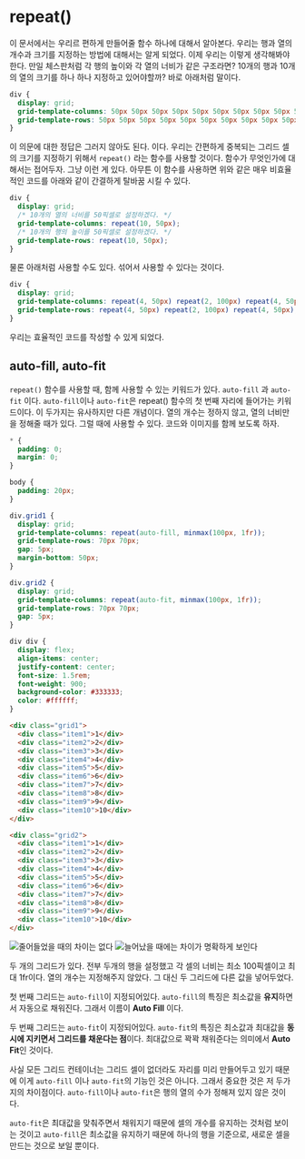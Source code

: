 # repeat()
이 문서에서는 우리르 편하게 만들어줄 함수 하나에 대해서 알아본다. 우리는 행과 열의 개수과 크기를 지정하는 방법에 대해서는 알게 되었다. 이제 우리는 이렇게 생각해봐야한다. 만일 체스판처럼 각 행의 높이와 각 열의 너비가 같은 구조라면? 10개의 행과 10개의 열의 크기를 하나 하나 지정하고 있어야할까? 바로 아래처럼 말이다.

```css
div {
  display: grid;
  grid-template-columns: 50px 50px 50px 50px 50px 50px 50px 50px 50px 50px;
  grid-template-rows: 50px 50px 50px 50px 50px 50px 50px 50px 50px 50px;
}
```

이 의문에 대한 정답은 그러지 않아도 된다. 이다. 우리는 간편하게 중복되는 그리드 셀의 크기를 지정하기 위해서 `repeat()` 라는 함수를 사용할 것이다. 함수가 무엇인가에 대해서는 접어두자. 그냥 이런 게 있다. 아무튼 이 함수를 사용하면 위와 같은 매우 비효율적인 코드를 아래와 같이 간결하게 탈바꿈 시킬 수 있다.

```css
div {
  display: grid;
  /* 10개의 열의 너비를 50픽셀로 설정하겠다. */
  grid-template-columns: repeat(10, 50px);
  /* 10개의 행의 높이를 50픽셀로 설정하겠다. */
  grid-template-rows: repeat(10, 50px);
}
```

물론 아래처럼 사용할 수도 있다. 섞어서 사용할 수 있다는 것이다.

```css
div {
  display: grid;
  grid-template-columns: repeat(4, 50px) repeat(2, 100px) repeat(4, 50px);
  grid-template-rows: repeat(4, 50px) repeat(2, 100px) repeat(4, 50px);
}
```

우리는 효율적인 코드를 작성할 수 있게 되었다.

## auto-fill, auto-fit
`repeat()` 함수를 사용할 때, 함께 사용할 수 있는 키워드가 있다. `auto-fill` 과 `auto-fit` 이다. `auto-fill`이나 `auto-fit`은 repeat() 함수의 첫 번째 자리에 들어가는 키워드이다. 이 두가지는 유사하지만 다른 개념이다. 열의 개수는 정하지 않고, 열의 너비만을 정해줄 때가 있다. 그럴 때에 사용할 수 있다. 코드와 이미지를 함께 보도록 하자.

```css
* {
  padding: 0;
  margin: 0;
}

body {
  padding: 20px;
}

div.grid1 {
  display: grid;
  grid-template-columns: repeat(auto-fill, minmax(100px, 1fr));
  grid-template-rows: 70px 70px;
  gap: 5px;
  margin-bottom: 50px;
}

div.grid2 {
  display: grid;
  grid-template-columns: repeat(auto-fit, minmax(100px, 1fr));
  grid-template-rows: 70px 70px;
  gap: 5px;
}

div div {
  display: flex;
  align-items: center;
  justify-content: center;
  font-size: 1.5rem;
  font-weight: 900;
  background-color: #333333;
  color: #ffffff;
}
```

```html
<div class="grid1">
  <div class="item1">1</div>
  <div class="item2">2</div>
  <div class="item3">3</div>
  <div class="item4">4</div>
  <div class="item5">5</div>
  <div class="item6">6</div>
  <div class="item7">7</div>
  <div class="item8">8</div>
  <div class="item9">9</div>
  <div class="item10">10</div>
</div>

<div class="grid2">
  <div class="item1">1</div>
  <div class="item2">2</div>
  <div class="item3">3</div>
  <div class="item4">4</div>
  <div class="item5">5</div>
  <div class="item6">6</div>
  <div class="item7">7</div>
  <div class="item8">8</div>
  <div class="item9">9</div>
  <div class="item10">10</div>
</div>
```

![줄어들었을 때의 차이는 없다](https://drive.google.com/uc?export=view&id=1X8UOK-oPV6Z16OUx0Zo2qCFpN_OtrtYY)
![늘어났을 때에는 차이가 명확하게 보인다](https://drive.google.com/uc?export=view&id=1T_yfaHZNEqxpp82KxszxyAwMewAb50pj)

두 개의 그리드가 있다. 전부 두개의 행을 설정했고 각 셀의 너비는 최소 100픽셀이고 최대 1fr이다. 열의 개수는 지정해주지 않았다. 그 대신 두 그리드에 다른 값을 넣어두었다.

첫 번째 그리드는 `auto-fill`이 지정되어있다. `auto-fill`의 특징은 최소값을 **유지**하면서 자동으로 채워진다. 그래서 이름이 **Auto Fill** 이다.

두 번째 그리드는 `auto-fit`이 지정되어있다. `auto-fit`의 특징은 최소값과 최대값을 **동시에 지키면서 그리드를 채운다는 점**이다. 최대값으로 꽉꽉 채워준다는 의미에서 **Auto Fit**인 것이다.

사실 모든 그리드 컨테이너는 그리드 셀이 없더라도 자리를 미리 만들어두고 있기 때문에 이게 `auto-fill` 이나 `auto-fit`의 기능인 것은 아니다. 그래서 중요한 것은 저 두가지의 차이점이다. `auto-fill`이나 `auto-fit`은 행의 열의 수가 정해져 있지 않은 것이다.

`auto-fit`은 최대값을 맞춰주면서 채워지기 때문에 셀의 개수를 유지하는 것처럼 보이는 것이고 `auto-fill`은 최소값을 유지하기 때문에 하나의 행을 기준으로, 새로운 셀을 만드는 것으로 보일 뿐이다.